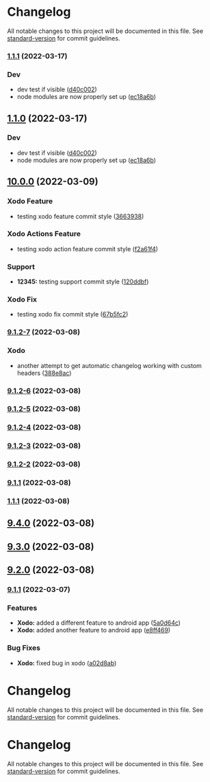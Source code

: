 # Changelog

All notable changes to this project will be documented in this file. See [standard-version](https://github.com/conventional-changelog/standard-version) for commit guidelines.

### [1.1.1](https://github.com/jahuang40/ConventionalCommitSample/compare/v10.0.0...v1.1.1) (2022-03-17)


### Dev

* dev test if visible ([d40c002](https://github.com/jahuang40/ConventionalCommitSample/commit/d40c0026f01002e4e5a6a859a89114ccd55ef57b))
* node modules are now properly set up ([ec18a6b](https://github.com/jahuang40/ConventionalCommitSample/commit/ec18a6bd6bc0eaf41a5587dae69c774ef627787a))

## [1.1.0](https://github.com/jahuang40/ConventionalCommitSample/compare/v10.0.0...v1.1.0) (2022-03-17)


### Dev

* dev test if visible ([d40c002](https://github.com/jahuang40/ConventionalCommitSample/commit/d40c0026f01002e4e5a6a859a89114ccd55ef57b))
* node modules are now properly set up ([ec18a6b](https://github.com/jahuang40/ConventionalCommitSample/commit/ec18a6bd6bc0eaf41a5587dae69c774ef627787a))

## [10.0.0](https://github.com/jahuang40/ConventionalCommitSample/compare/v9.1.2-7...v10.0.0) (2022-03-09)


### Xodo Feature

* testing xodo feature commit style ([3663938](https://github.com/jahuang40/ConventionalCommitSample/commit/3663938610f00358a6ffb3dd0cf50cdc18845503))


### Xodo Actions Feature

* testing xodo action feature commit style ([f2a61f4](https://github.com/jahuang40/ConventionalCommitSample/commit/f2a61f4eb5f2f454fe468c6665b3440174f066de))


### Support

* **12345:** testing support commit style ([120ddbf](https://github.com/jahuang40/ConventionalCommitSample/commit/120ddbf7c2d34fe36b943540b599a4edef02e519))


### Xodo Fix

* testing xodo fix commit style ([67b5fc2](https://github.com/jahuang40/ConventionalCommitSample/commit/67b5fc281e7226e263cb1c008b0a937494ee285d))

### [9.1.2-7](https://github.com/jahuang40/ConventionalCommitSample/compare/v9.1.2-6...v9.1.2-7) (2022-03-08)


### Xodo

* another attempt to get automatic changelog working with custom headers ([388e8ac](https://github.com/jahuang40/ConventionalCommitSample/commit/388e8ac3c40d41a26d1ded4b6b357e0301bd7a06))

### [9.1.2-6](https://github.com/jahuang40/ConventionalCommitSample/compare/v9.1.2-5...v9.1.2-6) (2022-03-08)

### [9.1.2-5](https://github.com/jahuang40/ConventionalCommitSample/compare/v9.1.2-4...v9.1.2-5) (2022-03-08)

### [9.1.2-4](https://github.com/jahuang40/ConventionalCommitSample/compare/v9.1.2-3...v9.1.2-4) (2022-03-08)

### [9.1.2-3](https://github.com/jahuang40/ConventionalCommitSample/compare/v9.1.2-2...v9.1.2-3) (2022-03-08)

### [9.1.2-2](https://github.com/jahuang40/ConventionalCommitSample/compare/v9.1.2-1...v9.1.2-2) (2022-03-08)

### [9.1.1](https://github.com/jahuang40/ConventionalCommitSample/compare/v1.1.1...v9.1.1) (2022-03-08)

### [1.1.1](https://github.com/jahuang40/ConventionalCommitSample/compare/v9.4.0...v1.1.1) (2022-03-08)

## [9.4.0](https://github.com/jahuang40/ConventionalCommitSample/compare/v9.3.0...v9.4.0) (2022-03-08)

## [9.3.0](https://github.com/jahuang40/ConventionalCommitSample/compare/v9.2.0...v9.3.0) (2022-03-08)

## [9.2.0](https://github.com/jahuang40/ConventionalCommitSample/compare/v9.1.1...v9.2.0) (2022-03-08)

### [9.1.1](https://github.com/jahuang40/ConventionalCommitSample/compare/v9.1.0...v9.1.1) (2022-03-07)


### Features

* **Xodo:** added a different feature to android app ([5a0d64c](https://github.com/jahuang40/ConventionalCommitSample/commit/5a0d64c9a442cdc22fef67298dfbc8428ffe833e))
* **Xodo:** added another feature to android app ([e8ff469](https://github.com/jahuang40/ConventionalCommitSample/commit/e8ff4692d15dc7301b51a8dabb75dde639f368b5))


### Bug Fixes

* **Xodo:** fixed bug in xodo ([a02d8ab](https://github.com/jahuang40/ConventionalCommitSample/commit/a02d8ab4cd7ba8c5918a92bff85f5027233ddb38))

# Changelog

All notable changes to this project will be documented in this file. See [standard-version](https://github.com/conventional-changelog/standard-version) for commit guidelines.

# Changelog

All notable changes to this project will be documented in this file. See [standard-version](https://github.com/conventional-changelog/standard-version) for commit guidelines.
